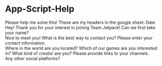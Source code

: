 # App-Script-Help
Please help me solve this!
These are my headers in the google sheet:
Date
Hey! Thank you for your interest in joining Team Jetpack! Can we first take your name?	
Nice to meet you! What is the best way to contact you?	Please enter your contact information.	
Where in the world are you located?	
Which of our games are you interested in?	What kind of creator are you?
Please provide links to your channels.	
Any other social platforms?	
